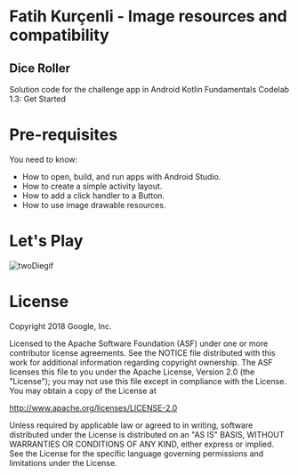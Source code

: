 # Fatih Kurçenli - Image resources and compatibility

## Dice Roller

Solution code for the challenge app in Android Kotlin Fundamentals Codelab 1.3: Get Started

# Pre-requisites

You need to know:

- How to open, build, and run apps with Android Studio.
- How to create a simple activity layout.
- How to add a click handler to a Button.
- How to use image drawable resources.

# Let's Play 


![twoDiegif](https://user-images.githubusercontent.com/34714108/90887067-535a3900-e3bc-11ea-8929-2d0fdc2237fb.gif)



# License

Copyright 2018 Google, Inc.

Licensed to the Apache Software Foundation (ASF) under one or more contributor license agreements. See the NOTICE file distributed with this work for additional information regarding copyright ownership. The ASF licenses this file to you under the Apache License, Version 2.0 (the "License"); you may not use this file except in compliance with the License. You may obtain a copy of the License at

http://www.apache.org/licenses/LICENSE-2.0

Unless required by applicable law or agreed to in writing, software distributed under the License is distributed on an "AS IS" BASIS, WITHOUT WARRANTIES OR CONDITIONS OF ANY KIND, either express or implied. See the License for the specific language governing permissions and limitations under the License.